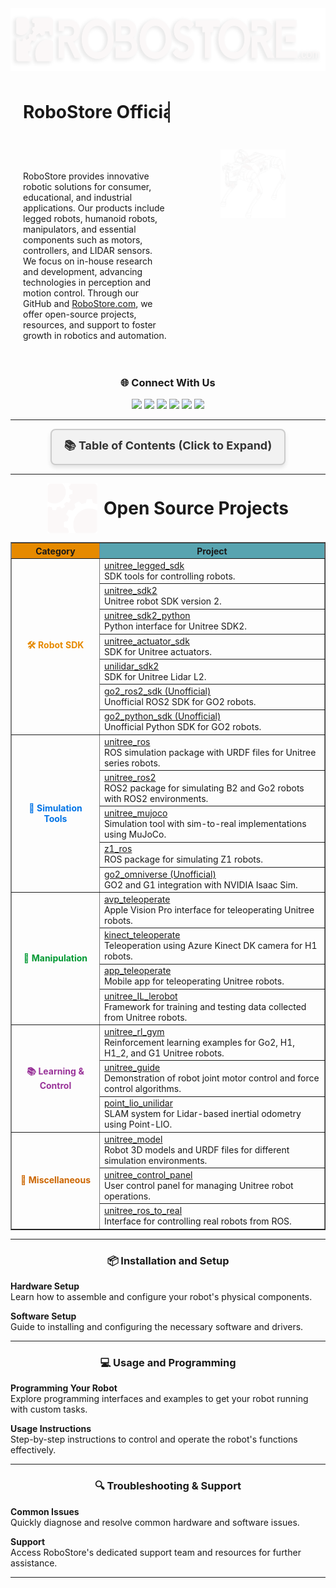 <div align="center" style="display: flex; align-items: center; justify-content: center; gap: 10px;">
<img src="assets/images/ROBOSTORE_logo_white_wshadow_PNG.png" alt="RoboStore Icon" style="width: 600px; height: 100px; padding:20;" />


</div>


<div align="center">

<!-- <img src="ROBOSTORE_gears_icon.png" alt="RoboStore Icon" style="width: 80px; height: 80px; vertical-align: left;" /> 
<div style="display: flex; align-items: center; gap: 10px;"> -->


<h2 style="font-weight: bold; text-align: left; padding: 20px">
  <span class="typing-animation">RoboStore Official Repository</span>
</h2>

<style>
.typing-animation {
    display: inline-block;
    overflow: hidden;
    white-space: nowrap;
    border-right: 3px solid #333;
    font-size: 28px;
    animation: typing 5s steps(30, end) infinite, blink-caret 0.75s step-end infinite;
}

/* Typing animation with pause */
@keyframes typing {
    0% { width: 0; }
    70% { width: 100%; }
    85% { width: 100%; } /* Pause at full width */
    100% { width: 0; }
}

/* Blinking caret animation */
@keyframes blink-caret {
    50% { border-color: transparent; }
}
</style>



<div style="display: flex; align-items: flex-start;">
    <!-- Left-Aligned Text -->
    <div style="width: 50%; padding: 20px; text-align: left;">
        <p>
            RoboStore provides innovative robotic solutions for consumer, educational, and industrial applications.
            Our products include legged robots, humanoid robots, manipulators, and essential components such as 
            motors, controllers, and LIDAR sensors. We focus on in-house research and development, advancing 
            technologies in perception and motion control. Through our GitHub and 
            <a href="https://www.robostore.com" target="_blank">RoboStore.com</a>, we offer open-source projects, 
            resources, and support to foster growth in robotics and automation.
        </p>
    </div>
    <!-- Right-Aligned Image -->
    <div style="width: 50%;">
        <img src="assets/images/Go2-EDU.png" alt="Unitree Go2" style="width: 45%; height: auto;">
    </div>

</div>



### 🌐 Connect With Us

<a href="https://twitter.com" target="_blank"><img src="https://img.shields.io/badge/Twitter-1DA1F2?style=for-the-badge&logo=twitter&logoColor=white" /></a>
<a href="https://www.youtube.com/@robostoreteam" target="_blank"><img src="https://img.shields.io/badge/YouTube-FF0000?style=for-the-badge&logo=youtube&logoColor=white" /></a>
<a href="https://www.facebook.com/profile.php?id=61552606152435" target="_blank"><img src="https://img.shields.io/badge/Facebook-1877F2?style=for-the-badge&logo=facebook&logoColor=white" /></a>
<a href="https://your-doc-link" target="_blank"><img src="https://img.shields.io/badge/Documentation-FFA500?style=for-the-badge&logo=rss&logoColor=white" /></a>
<a href="mailto:sales@robostore.com" target="_blank"><img src="https://img.shields.io/badge/Email-D14836?style=for-the-badge&logo=gmail&logoColor=white" /></a>
<img src="https://img.shields.io/badge/Years-4-success?style=for-the-badge&logo=github" />

</div>

---
<div align="center">

<details>
    <summary style="
        display: inline-block;
        padding: 12px 20px;
        background-color: #f2f2f2;
        color: #333;
        font-weight: bold;
        font-size: 18px;
        text-decoration: none;
        border: 2px solid #ccc;
        border-radius: 8px;
        box-shadow: 0 4px 6px rgba(0,0,0,0.1);
        cursor: pointer;
        transition: background-color 0.3s ease, transform 0.2s ease;">
        📚 Table of Contents (Click to Expand)
    </summary>

---

### 🔗 **Documentation Links**
| Link | Description |
|------|-------------|
| [About Us](docs/about.md) | Learn more about RoboStore and its mission. |
| [FAQs](docs/faq.md) | Frequently asked questions and their answers. |
| [User Guide](docs/user_guide.md) | Step-by-step guide for using our robotics products. |
| [Installation Guide](docs/installation_guide.md) | Instructions to install and set up the robots. |
| [Troubleshooting](docs/troubleshooting.md) | Common issues and how to resolve them. |
| [Repair and Maintenance](docs/repair_maintenance.md) | Maintenance and repair procedures. |
| [News and Updates](docs/news.md) | Latest news and product updates. |
| [Privacy Policy](docs/policies/privacy_policy.md) | Information on how we handle your data. |
| [Terms of Service](docs/policies/terms_of_service.md) | Terms and conditions for using RoboStore products. |
| [Shipping and Refund Policy](docs/policies/shipping_refund.md) | Shipping procedures and refund policies. |

---
</details>
</div>



---

<div align="center" style="display: flex; align-items: center; justify-content: center; gap: 10px;">
<img src="assets/images/ROBOSTORE_gears_icon-White.png" alt="RoboStore Icon" style="width: 80px; height: 80px; padding:20;" />
<h2 style="margin: 0; font-size: 28px; font-weight: bold;"> Open Source Projects</h2>

</div>


<table align="center" border="1" width="100%">
    <tr style="background-color:#f2f2f2; font-weight:bold; text-align:center;">
        <th style="background-color:#e68a00;">Category</th>
        <th style="background-color:#58A4B0;">Project</th>
    </tr>
    <!-- Robot SDK -->
    <tr>
        <td rowspan="7" align="center" style="font-weight:bold; color:#e68a00; ">🛠️ Robot SDK</td>
        <td>
            <a href="https://github.com/unitreerobotics/unitree_legged_sdk" target="_blank">
                unitree_legged_sdk
            </a> <br>
            SDK tools for controlling robots.
        </td>
    </tr>
    <tr>
        <td>
            <a href="https://github.com/unitreerobotics/unitree_sdk2" target="_blank">
                unitree_sdk2
            </a> <br>
            Unitree robot SDK version 2.
        </td>
    </tr>
    <tr>
        <td>
            <a href="https://github.com/unitreerobotics/unitree_sdk2_python" target="_blank">
                unitree_sdk2_python
            </a> <br>
            Python interface for Unitree SDK2.
        </td>
    </tr>
    <tr>
        <td>
            <a href="https://github.com/unitreerobotics/unitree_actuator_sdk" target="_blank">
                unitree_actuator_sdk
            </a> <br>
            SDK for Unitree actuators.
        </td>
    </tr>
    <tr>
        <td>
            <a href="https://github.com/unitreerobotics/unilidar_sdk2" target="_blank">
                unilidar_sdk2
            </a> <br>
            SDK for Unitree Lidar L2.
        </td>
    </tr>
    <tr>
        <td>
            <a href="https://github.com/abizovnuralem/go2_ros2_sdk" target="_blank">
                go2_ros2_sdk (Unofficial)
            </a> <br>
            Unofficial ROS2 SDK for GO2 robots.
        </td>
    </tr>
    <tr>
        <td>
            <a href="https://github.com/legion1581/go2_python_sdk" target="_blank">
                go2_python_sdk (Unofficial)
            </a> <br>
            Unofficial Python SDK for GO2 robots.
        </td>
    </tr>
    <!-- Simulation Tools -->
    <tr>
        <td rowspan="5" align="center" style="font-weight:bold; color:#0073e6;">🔬 Simulation Tools</td>
        <td>
            <a href="https://github.com/unitreerobotics/unitree_ros" target="_blank">
                unitree_ros
            </a> <br>
            ROS simulation package with URDF files for Unitree series robots.
        </td>
    </tr>
    <tr>
        <td>
            <a href="https://github.com/unitreerobotics/unitree_ros2" target="_blank">
                unitree_ros2
            </a> <br>
            ROS2 package for simulating B2 and Go2 robots with ROS2 environments.
        </td>
    </tr>
    <tr>
        <td>
            <a href="https://github.com/unitreerobotics/unitree_mujoco" target="_blank">
                unitree_mujoco
            </a> <br>
            Simulation tool with sim-to-real implementations using MuJoCo.
        </td>
    </tr>
    <tr>
        <td>
            <a href="https://github.com/unitreerobotics/z1_ros" target="_blank">
                z1_ros
            </a> <br>
            ROS package for simulating Z1 robots.
        </td>
    </tr>
    <tr>
        <td>
            <a href="https://github.com/abizovnuralem/go2_omniverse" target="_blank">
                go2_omniverse (Unofficial)
            </a> <br>
            GO2 and G1 integration with NVIDIA Isaac Sim.
        </td>
    </tr>
    <!-- Manipulation Tools -->
    <tr>
        <td rowspan="4" align="center" style="font-weight:bold; color:#009933;">🤖 Manipulation</td>
        <td>
            <a href="https://github.com/unitreerobotics/avp_teleoperate" target="_blank">
                avp_teleoperate
            </a> <br>
            Apple Vision Pro interface for teleoperating Unitree robots.
        </td>
    </tr>
    <tr>
        <td>
            <a href="https://github.com/unitreerobotics/kinect_teleoperate" target="_blank">
                kinect_teleoperate
            </a> <br>
            Teleoperation using Azure Kinect DK camera for H1 robots.
        </td>
    </tr>
    <tr>
        <td>
            <a href="https://github.com/unitreerobotics/app_teleoperate" target="_blank">
                app_teleoperate
            </a> <br>
            Mobile app for teleoperating Unitree robots.
        </td>
    </tr>
    <tr>
        <td>
            <a href="https://github.com/unitreerobotics/unitree_IL_lerobot" target="_blank">
                unitree_IL_lerobot
            </a> <br>
            Framework for training and testing data collected from Unitree robots.
        </td>
    </tr>
    <!-- Learning & Control Algorithms -->
    <tr>
        <td rowspan="3" align="center" style="font-weight:bold; color:#993399;">📚 Learning & Control</td>
        <td>
            <a href="https://github.com/unitreerobotics/unitree_rl_gym" target="_blank">
                unitree_rl_gym
            </a> <br>
            Reinforcement learning examples for Go2, H1, H1_2, and G1 Unitree robots.
        </td>
    </tr>
    <tr>
        <td>
            <a href="https://github.com/unitreerobotics/unitree_guide" target="_blank">
                unitree_guide
            </a> <br>
            Demonstration of robot joint motor control and force control algorithms.
        </td>
    </tr>
    <tr>
        <td>
            <a href="https://github.com/unitreerobotics/point_lio_unilidar" target="_blank">
                point_lio_unilidar
            </a> <br>
            SLAM system for Lidar-based inertial odometry using Point-LIO.
        </td>
    </tr>
    <!-- Miscellaneous Projects -->
    <tr>
        <td rowspan="3" align="center" style="font-weight:bold; color:#cc6600;">🔧 Miscellaneous</td>
        <td>
            <a href="https://github.com/unitreerobotics/unitree_model" target="_blank">
                unitree_model
            </a> <br>
            Robot 3D models and URDF files for different simulation environments.
        </td>
    </tr>
    <tr>
        <td>
            <a href="https://github.com/unitreerobotics/unitree_control_panel" target="_blank">
                unitree_control_panel
            </a> <br>
            User control panel for managing Unitree robot operations.
        </td>
    </tr>
    <tr>
        <td>
            <a href="https://github.com/unitreerobotics/unitree_ros_to_real" target="_blank">
                unitree_ros_to_real
            </a> <br>
            Interface for controlling real robots from ROS.
        </td>
    </tr>
</table>




---

<h3 align="center">📦 Installation and Setup</h3>

 **Hardware Setup**  
  Learn how to assemble and configure your robot's physical components.

 **Software Setup**  
  Guide to installing and configuring the necessary software and drivers.

---

<h3 align="center">💻 Usage and Programming</h3>

 **Programming Your Robot**  
  Explore programming interfaces and examples to get your robot running with custom tasks.

 **Usage Instructions**  
  Step-by-step instructions to control and operate the robot's functions effectively.

---

<h3 align="center">🔍 Troubleshooting & Support</h3>

 **Common Issues**  
  Quickly diagnose and resolve common hardware and software issues.

 **Support**  
  Access RoboStore's dedicated support team and resources for further assistance.

---


